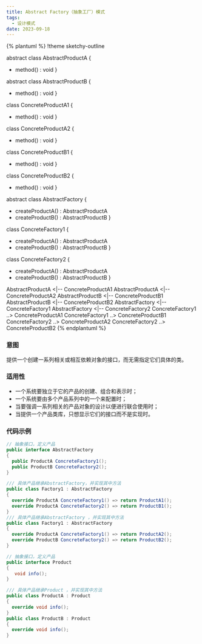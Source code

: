 ```yaml
---
title: Abstract Factory（抽象工厂）模式
tags: 
  - 设计模式
date: 2023-09-18
---
```


{% plantuml %}
!theme sketchy-outline
 
abstract class AbstractProductA
{
  + method() : void
}

abstract class AbstractProductB
{
  + method() : void
}

class ConcreteProductA1
{
   + method() : void
}

class ConcreteProductA2
{
  + method() : void
}

class ConcreteProductB1
{
  + method() : void
}

class ConcreteProductB2
{
  + method() : void
}

abstract class AbstractFactory
{
  + createProductA() : AbstractProductA
  + createProductB() : AbstractProductB
}

class ConcreteFactory1
{
  + createProductA() : AbstractProductA
  + createProductB() : AbstractProductB
}

class ConcreteFactory2
{
  + createProductA() : AbstractProductA
  + createProductB() : AbstractProductB
}

AbstractProductA <|-- ConcreteProductA1
AbstractProductA <|-- ConcreteProductA2
AbstractProductB <|-- ConcreteProductB1
AbstractProductB <|-- ConcreteProductB2
AbstractFactory <|-- ConcreteFactory1
AbstractFactory <|-- ConcreteFactory2
ConcreteFactory1 ..> ConcreteProductA1
ConcreteFactory1 ..> ConcreteProductB1
ConcreteFactory2 ..> ConcreteProductA2
ConcreteFactory2 ..> ConcreteProductB2
{% endplantuml %}

### 意图
提供一个创建一系列相关或相互依赖对象的接口，而无需指定它们具体的类。

### 适用性
* 一个系统要独立于它的产品的创建、组合和表示时；
* 一个系统要由多个产品系列中的一个来配置时；
* 当要强调一系列相关的产品对象的设计以便进行联合使用时；
* 当提供一个产品类库，只想显示它们的接口而不是实现时。

### 代码示例
```c#
// 抽象接口，定义产品
public interface AbstractFactory
{
  public ProductA ConcreteFactory1();
  public ProductB ConcreteFactory2();
}

/// 具体产品继承AbstractFactory，并实现其中方法
public class Factory1 : AbstractFactory
{
  override ProductA ConcreteFactory1() => return ProductA1();
  override ProductA ConcreteFactory2() => return ProductB1();
}
/// 具体产品继承AbstractFactory ，并实现其中方法
public class Factory1 : AbstractFactory
{
  override ProductA ConcreteFactory1() => return ProductA2();
  override ProductB ConcreteFactory2() => return ProductB2();
}

// 抽象接口，定义产品
public interface Product
{
   void info();
}

/// 具体产品继承Product ，并实现其中方法
public class ProductA : Product
{
  override void info();
}
public class ProductB : Product
{
  override void info();
}

```